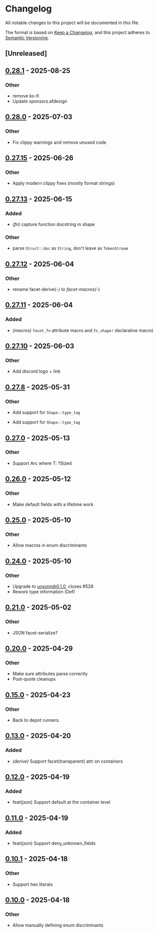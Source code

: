 # Changelog

All notable changes to this project will be documented in this file.

The format is based on [Keep a Changelog](https://keepachangelog.com/en/1.0.0/),
and this project adheres to [Semantic Versioning](https://semver.org/spec/v2.0.0.html).

## [Unreleased]

## [0.28.1](https://github.com/facet-rs/facet/compare/facet-macros-parse-v0.28.0...facet-macros-parse-v0.28.1) - 2025-08-25

### Other

- remove ko-fi
- Update sponsors.afdesign

## [0.28.0](https://github.com/facet-rs/facet/compare/facet-macros-parse-v0.27.15...facet-macros-parse-v0.28.0) - 2025-07-03

### Other

- Fix clippy warnings and remove unused code

## [0.27.15](https://github.com/facet-rs/facet/compare/facet-macros-parse-v0.27.14...facet-macros-parse-v0.27.15) - 2025-06-26

### Other

- Apply modern clippy fixes (mostly format strings)

## [0.27.13](https://github.com/facet-rs/facet/compare/facet-macros-parse-v0.27.12...facet-macros-parse-v0.27.13) - 2025-06-15

### Added

- *(fn)* capture function docstring in shape

### Other

- parse `Struct::doc` as `String`, don't leave as `TokenStream`

## [0.27.12](https://github.com/facet-rs/facet/compare/facet-macros-parse-v0.27.11...facet-macros-parse-v0.27.12) - 2025-06-04

### Other

- rename facet-derive(-*) to facet-macros(-*)

## [0.27.11](https://github.com/facet-rs/facet/compare/facet-derive-parse-v0.27.10...facet-derive-parse-v0.27.11) - 2025-06-04

### Added

- *(macros)* `facet_fn` attribute macro and `fn_shape!` declarative macro)

## [0.27.10](https://github.com/facet-rs/facet/compare/facet-derive-parse-v0.27.9...facet-derive-parse-v0.27.10) - 2025-06-03

### Other

- Add discord logo + link

## [0.27.8](https://github.com/facet-rs/facet/compare/facet-derive-parse-v0.27.7...facet-derive-parse-v0.27.8) - 2025-05-31

### Other

- Add support for `Shape::type_tag`

- Add support for `Shape::type_tag`

## [0.27.0](https://github.com/facet-rs/facet/compare/facet-derive-parse-v0.26.1...facet-derive-parse-v0.27.0) - 2025-05-13

### Other

- Support Arc<T> where T: ?Sized

## [0.26.0](https://github.com/facet-rs/facet/compare/facet-derive-parse-v0.25.1...facet-derive-parse-v0.26.0) - 2025-05-12

### Other

- Make default fields with a lifetime work

## [0.25.0](https://github.com/facet-rs/facet/compare/facet-derive-parse-v0.24.0...facet-derive-parse-v0.25.0) - 2025-05-10

### Other

- Allow macros in enum discriminants

## [0.24.0](https://github.com/facet-rs/facet/compare/facet-derive-parse-v0.23.0...facet-derive-parse-v0.24.0) - 2025-05-10

### Other

- Upgrade to unsynn@0.1.0, closes #528
- Rework type information (Def)

## [0.21.0](https://github.com/facet-rs/facet/compare/facet-derive-parse-v0.20.0...facet-derive-parse-v0.21.0) - 2025-05-02

### Other

- JSON facet-serialize?

## [0.20.0](https://github.com/facet-rs/facet/compare/facet-derive-parse-v0.19.0...facet-derive-parse-v0.20.0) - 2025-04-29

### Other

- Make sure attributes parse correctly
- Post-quote cleanups

## [0.15.0](https://github.com/facet-rs/facet/compare/facet-derive-parse-v0.14.0...facet-derive-parse-v0.15.0) - 2025-04-23

### Other

- Back to depot runners.

## [0.13.0](https://github.com/facet-rs/facet/compare/facet-derive-parse-v0.12.0...facet-derive-parse-v0.13.0) - 2025-04-20

### Added

- *(derive)* Support facet(transparent) attr on containers

## [0.12.0](https://github.com/facet-rs/facet/compare/facet-derive-parse-v0.11.0...facet-derive-parse-v0.12.0) - 2025-04-19

### Added

- feat(json) Support default at the container level

## [0.11.0](https://github.com/facet-rs/facet/compare/facet-derive-parse-v0.10.1...facet-derive-parse-v0.11.0) - 2025-04-19

### Added

- feat(json) Support deny_unknown_fields

## [0.10.1](https://github.com/facet-rs/facet/compare/facet-derive-parse-v0.10.0...facet-derive-parse-v0.10.1) - 2025-04-18

### Other

- Support hex literals

## [0.10.0](https://github.com/facet-rs/facet/compare/facet-derive-parse-v0.9.1...facet-derive-parse-v0.10.0) - 2025-04-18

### Other

- Allow manually defining enum discriminants
